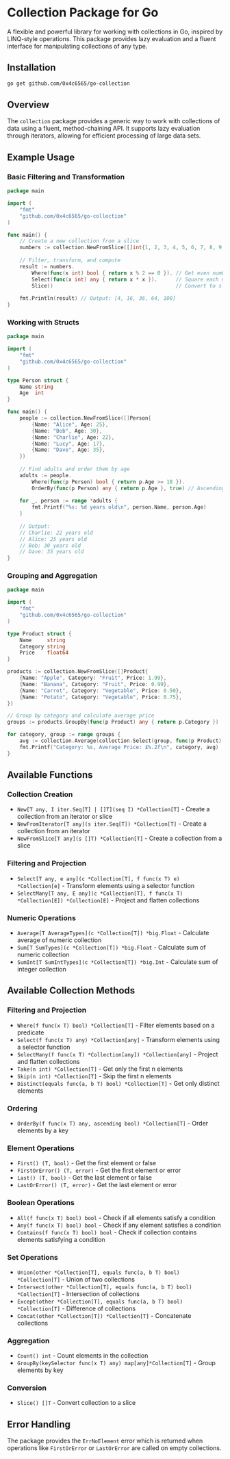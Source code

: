 # Collection Package for Go

A flexible and powerful library for working with collections in Go, inspired by LINQ-style operations. This package provides lazy evaluation and a fluent interface for manipulating collections of any type.

## Installation

```bash
go get github.com/0x4c6565/go-collection
```

## Overview

The `collection` package provides a generic way to work with collections of data using a fluent, method-chaining API. It supports lazy evaluation through iterators, allowing for efficient processing of large data sets.

## Example Usage

### Basic Filtering and Transformation

```go
package main

import (
	"fmt"
	"github.com/0x4c6565/go-collection"
)

func main() {
	// Create a new collection from a slice
	numbers := collection.NewFromSlice([]int{1, 2, 3, 4, 5, 6, 7, 8, 9, 10})
	
	// Filter, transform, and compute
	result := numbers.
		Where(func(x int) bool { return x % 2 == 0 }). // Get even numbers
		Select(func(x int) any { return x * x }).      // Square each number
		Slice()                                        // Convert to slice
	
	fmt.Println(result) // Output: [4, 16, 36, 64, 100]
}
```

### Working with Structs

```go
package main

import (
	"fmt"
	"github.com/0x4c6565/go-collection"
)

type Person struct {
	Name string
	Age  int
}

func main() {
	people := collection.NewFromSlice([]Person{
		{Name: "Alice", Age: 25},
		{Name: "Bob", Age: 30},
		{Name: "Charlie", Age: 22},
		{Name: "Lucy", Age: 17},
		{Name: "Dave", Age: 35},
	})
	
	// Find adults and order them by age
	adults := people.
		Where(func(p Person) bool { return p.Age >= 18 }).
		OrderBy(func(p Person) any { return p.Age }, true) // Ascending order
	
	for _, person := range *adults {
		fmt.Printf("%s: %d years old\n", person.Name, person.Age)
	}
    
	// Output:
	// Charlie: 22 years old
	// Alice: 25 years old
	// Bob: 30 years old
	// Dave: 35 years old
}
```

### Grouping and Aggregation

```go
package main

import (
	"fmt"
	"github.com/0x4c6565/go-collection"
)

type Product struct {
	Name     string
	Category string
	Price    float64
}

products := collection.NewFromSlice([]Product{
	{Name: "Apple", Category: "Fruit", Price: 1.99},
	{Name: "Banana", Category: "Fruit", Price: 0.99},
	{Name: "Carrot", Category: "Vegetable", Price: 0.50},
	{Name: "Potato", Category: "Vegetable", Price: 0.75},
})

// Group by category and calculate average price
groups := products.GroupBy(func(p Product) any { return p.Category })

for category, group := range groups {
	avg := collection.Average(collection.Select(group, func(p Product) float64 { return p.Price }))
	fmt.Printf("Category: %s, Average Price: £%.2f\n", category, avg)
}
```

## Available Functions

### Collection Creation

- `New[T any, I iter.Seq[T] | []T](seq I) *Collection[T]` - Create a collection from an iterator or slice
- `NewFromIterator[T any](s iter.Seq[T]) *Collection[T]` - Create a collection from an iterator
- `NewFromSlice[T any](s []T) *Collection[T]` - Create a collection from a slice

### Filtering and Projection

- `Select[T any, e any](c *Collection[T], f func(x T) e) *Collection[e]` - Transform elements using a selector function
- `SelectMany[T any, E any](c *Collection[T], f func(x T) *Collection[E]) *Collection[E]` - Project and flatten collections

### Numeric Operations

- `Average[T AverageTypes](c *Collection[T]) *big.Float` - Calculate average of numeric collection
- `Sum[T SumTypes](c *Collection[T]) *big.Float` - Calculate sum of numeric collection
- `SumInt[T SumIntTypes](c *Collection[T]) *big.Int` - Calculate sum of integer collection

## Available Collection Methods

### Filtering and Projection

- `Where(f func(x T) bool) *Collection[T]` - Filter elements based on a predicate
- `Select(f func(x T) any) *Collection[any]` - Transform elements using a selector function
- `SelectMany(f func(x T) *Collection[any]) *Collection[any]` - Project and flatten collections
- `Take(n int) *Collection[T]` - Get only the first n elements
- `Skip(n int) *Collection[T]` - Skip the first n elements
- `Distinct(equals func(a, b T) bool) *Collection[T]` - Get only distinct elements

### Ordering

- `OrderBy(f func(x T) any, ascending bool) *Collection[T]` - Order elements by a key

### Element Operations

- `First() (T, bool)` - Get the first element or false
- `FirstOrError() (T, error)` - Get the first element or error
- `Last() (T, bool)` - Get the last element or false
- `LastOrError() (T, error)` - Get the last element or error

### Boolean Operations

- `All(f func(x T) bool) bool` - Check if all elements satisfy a condition
- `Any(f func(x T) bool) bool` - Check if any element satisfies a condition
- `Contains(f func(x T) bool) bool` - Check if collection contains elements satisfying a condition

### Set Operations

- `Union(other *Collection[T], equals func(a, b T) bool) *Collection[T]` - Union of two collections
- `Intersect(other *Collection[T], equals func(a, b T) bool) *Collection[T]` - Intersection of collections
- `Except(other *Collection[T], equals func(a, b T) bool) *Collection[T]` - Difference of collections
- `Concat(other *Collection[T]) *Collection[T]` - Concatenate collections

### Aggregation

- `Count() int` - Count elements in the collection
- `GroupBy(keySelector func(x T) any) map[any]*Collection[T]` - Group elements by key

### Conversion

- `Slice() []T` - Convert collection to a slice

## Error Handling

The package provides the `ErrNoElement` error which is returned when operations like `FirstOrError` or `LastOrError` are called on empty collections.
